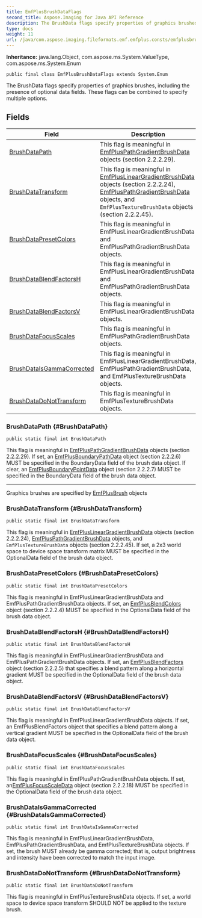```yaml
---
title: EmfPlusBrushDataFlags
second_title: Aspose.Imaging for Java API Reference
description: The BrushData flags specify properties of graphics brushes including the presence of optional data fields.
type: docs
weight: 11
url: /java/com.aspose.imaging.fileformats.emf.emfplus.consts/emfplusbrushdataflags/
---
```

**Inheritance:**
java.lang.Object, com.aspose.ms.System.ValueType, com.aspose.ms.System.Enum
```
public final class EmfPlusBrushDataFlags extends System.Enum
```

The BrushData flags specify properties of graphics brushes, including the presence of optional data fields. These flags can be combined to specify multiple options.
## Fields

| Field | Description |
| --- | --- |
| [BrushDataPath](#BrushDataPath) | This flag is meaningful in [EmfPlusPathGradientBrushData](../../com.aspose.imaging.fileformats.emf.emfplus.objects/emfpluspathgradientbrushdata) objects (section 2.2.2.29). |
| [BrushDataTransform](#BrushDataTransform) | This flag is meaningful in [EmfPlusLinearGradientBrushData](../../com.aspose.imaging.fileformats.emf.emfplus.objects/emfpluslineargradientbrushdata) objects (section 2.2.2.24), [EmfPlusPathGradientBrushData](../../com.aspose.imaging.fileformats.emf.emfplus.objects/emfpluspathgradientbrushdata) objects, and `EmfPlusTextureBrushData` objects (section 2.2.2.45). |
| [BrushDataPresetColors](#BrushDataPresetColors) | This flag is meaningful in EmfPlusLinearGradientBrushData and EmfPlusPathGradientBrushData objects. |
| [BrushDataBlendFactorsH](#BrushDataBlendFactorsH) | This flag is meaningful in EmfPlusLinearGradientBrushData and EmfPlusPathGradientBrushData objects. |
| [BrushDataBlendFactorsV](#BrushDataBlendFactorsV) | This flag is meaningful in EmfPlusLinearGradientBrushData objects. |
| [BrushDataFocusScales](#BrushDataFocusScales) | This flag is meaningful in EmfPlusPathGradientBrushData objects. |
| [BrushDataIsGammaCorrected](#BrushDataIsGammaCorrected) | This flag is meaningful in EmfPlusLinearGradientBrushData, EmfPlusPathGradientBrushData, and EmfPlusTextureBrushData objects. |
| [BrushDataDoNotTransform](#BrushDataDoNotTransform) | This flag is meaningful in EmfPlusTextureBrushData objects. |
### BrushDataPath {#BrushDataPath}
```
public static final int BrushDataPath
```


This flag is meaningful in [EmfPlusPathGradientBrushData](../../com.aspose.imaging.fileformats.emf.emfplus.objects/emfpluspathgradientbrushdata) objects (section 2.2.2.29). If set, an [EmfPlusBoundaryPathData](../../com.aspose.imaging.fileformats.emf.emfplus.objects/emfplusboundarypathdata) object (section 2.2.2.6) MUST be specified in the BoundaryData field of the brush data object. If clear, an [EmfPlusBoundaryPointData](../../com.aspose.imaging.fileformats.emf.emfplus.objects/emfplusboundarypointdata) object (section 2.2.2.7) MUST be specified in the BoundaryData field of the brush data object.

--------------------

Graphics brushes are specified by [EmfPlusBrush](../../com.aspose.imaging.fileformats.emf.emfplus.objects/emfplusbrush) objects

### BrushDataTransform {#BrushDataTransform}
```
public static final int BrushDataTransform
```


This flag is meaningful in [EmfPlusLinearGradientBrushData](../../com.aspose.imaging.fileformats.emf.emfplus.objects/emfpluslineargradientbrushdata) objects (section 2.2.2.24), [EmfPlusPathGradientBrushData](../../com.aspose.imaging.fileformats.emf.emfplus.objects/emfpluspathgradientbrushdata) objects, and `EmfPlusTextureBrushData` objects (section 2.2.2.45). If set, a 2x3 world space to device space transform matrix MUST be specified in the OptionalData field of the brush data object.

### BrushDataPresetColors {#BrushDataPresetColors}
```
public static final int BrushDataPresetColors
```


This flag is meaningful in EmfPlusLinearGradientBrushData and EmfPlusPathGradientBrushData objects. If set, an [EmfPlusBlendColors](../../com.aspose.imaging.fileformats.emf.emfplus.objects/emfplusblendcolors) object (section 2.2.2.4) MUST be specified in the OptionalData field of the brush data object.

### BrushDataBlendFactorsH {#BrushDataBlendFactorsH}
```
public static final int BrushDataBlendFactorsH
```


This flag is meaningful in EmfPlusLinearGradientBrushData and EmfPlusPathGradientBrushData objects. If set, an [EmfPlusBlendFactors](../../com.aspose.imaging.fileformats.emf.emfplus.objects/emfplusblendfactors) object (section 2.2.2.5) that specifies a blend pattern along a horizontal gradient MUST be specified in the OptionalData field of the brush data object.

### BrushDataBlendFactorsV {#BrushDataBlendFactorsV}
```
public static final int BrushDataBlendFactorsV
```


This flag is meaningful in EmfPlusLinearGradientBrushData objects. If set, an EmfPlusBlendFactors object that specifies a blend pattern along a vertical gradient MUST be specified in the OptionalData field of the brush data object.

### BrushDataFocusScales {#BrushDataFocusScales}
```
public static final int BrushDataFocusScales
```


This flag is meaningful in EmfPlusPathGradientBrushData objects. If set, an[EmfPlusFocusScaleData](../../com.aspose.imaging.fileformats.emf.emfplus.objects/emfplusfocusscaledata) object (section 2.2.2.18) MUST be specified in the OptionalData field of the brush data object.

### BrushDataIsGammaCorrected {#BrushDataIsGammaCorrected}
```
public static final int BrushDataIsGammaCorrected
```


This flag is meaningful in EmfPlusLinearGradientBrushData, EmfPlusPathGradientBrushData, and EmfPlusTextureBrushData objects. If set, the brush MUST already be gamma corrected; that is, output brightness and intensity have been corrected to match the input image.

### BrushDataDoNotTransform {#BrushDataDoNotTransform}
```
public static final int BrushDataDoNotTransform
```


This flag is meaningful in EmfPlusTextureBrushData objects. If set, a world space to device space transform SHOULD NOT be applied to the texture brush.

